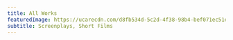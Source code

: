 ```yaml
---
title: All Works
featuredImage: https://ucarecdn.com/d8fb534d-5c2d-4f38-98b4-bef071ec51e1/
subtitle: Screenplays, Short Films
---
```

